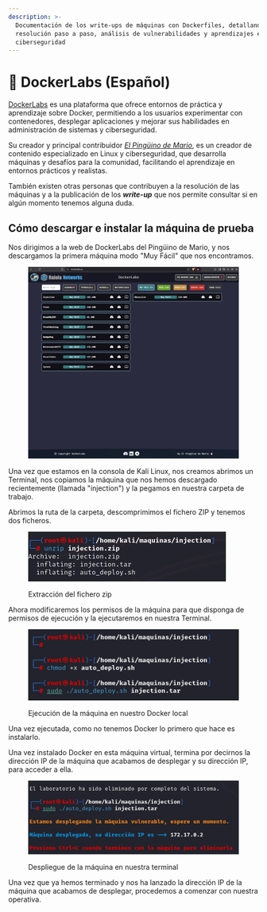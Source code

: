```yaml
---
description: >-
  Documentación de los write-ups de máquinas con Dockerfiles, detallando la
  resolución paso a paso, análisis de vulnerabilidades y aprendizajes en
  ciberseguridad
---
```


# 🐳 DockerLabs (Español)

[DockerLabs](https://dockerlabs.es/) es una plataforma que ofrece entornos de práctica y aprendizaje sobre Docker, permitiendo a los usuarios experimentar con contenedores, desplegar aplicaciones y mejorar sus habilidades en administración de sistemas y ciberseguridad.

Su creador y principal contribuidor [_El Pingüino de Mario_](https://www.youtube.com/@ElPinguinoDeMario), es un creador de contenido especializado en Linux y ciberseguridad, que desarrolla máquinas y desafíos para la comunidad, facilitando el aprendizaje en entornos prácticos y realistas.

También existen otras personas que contribuyen a la resolución de las máquinas y a la publicación de los _**write-up**_ que nos permite consultar si en algún momento tenemos alguna duda.

## Cómo descargar e instalar la máquina de prueba

Nos dirigimos a la web de DockerLabs del Pingüino de Mario, y nos descargamos la primera máquina modo "Muy Fácil" que nos encontramos.

<figure><img src="../../.gitbook/assets/image (12) (1).png" alt=""><figcaption></figcaption></figure>

Una vez que estamos en la consola de Kali Linux, nos creamos abrimos un Terminal, nos copiamos la máquina que nos hemos descargado recientemente (llamada "injection") y la pegamos en nuestra carpeta de trabajo.

Abrimos la ruta de la carpeta, descomprimimos el fichero ZIP y tenemos dos ficheros.

<div align="left" data-full-width="false"><figure><img src="../../.gitbook/assets/image (2) (1) (1) (1) (1) (1) (1).png" alt=""><figcaption><p>Extracción del fichero zip</p></figcaption></figure></div>

Ahora modificaremos los permisos de la máquina para que disponga de permisos de ejecución y la ejecutaremos en nuestra Terminal.

<div align="left"><figure><img src="../../.gitbook/assets/image (1) (1) (1) (1) (1) (1) (1) (1).png" alt=""><figcaption><p>Ejecución de la máquina en nuestro Docker local</p></figcaption></figure></div>

Una vez ejecutada, como no tenemos Docker lo primero que hace es instalarlo.

Una vez instalado Docker en esta máquina virtual, termina por decirnos la dirección IP de la máquina que acabamos de desplegar y su dirección IP, para acceder a ella.

<div align="left"><figure><img src="../../.gitbook/assets/image (2) (1) (1) (1) (1) (1) (1) (1).png" alt=""><figcaption><p>Despliegue de la máquina en nuestra terminal</p></figcaption></figure></div>

Una vez que ya hemos terminado y nos ha lanzado la dirección IP de la máquina que acabamos de desplegar, procedemos a comenzar con nuestra operativa.
